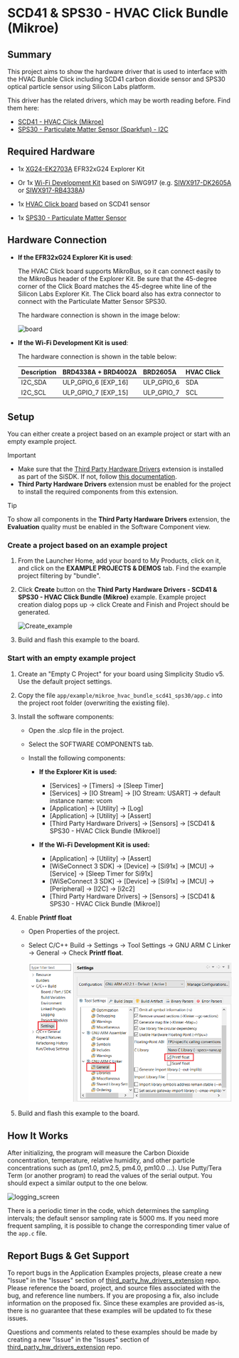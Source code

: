 # SCD41 & SPS30 - HVAC Click Bundle (Mikroe) #

## Summary ##

This project aims to show the hardware driver that is used to interface with the HVAC Bunble Click including SCD41 carbon dioxide sensor and SPS30 optical particle sensor using Silicon Labs platform.

This driver has the related drivers, which may be worth reading before. Find them here:

- [SCD41 - HVAC Click (Mikroe)](https://github.com/SiliconLabsSoftware/third_party_hw_drivers_extension/blob/master/app/documentation/example/mikroe_hvac_scd41)
- [SPS30 - Particulate Matter Sensor (Sparkfun) - I2C](https://github.com/SiliconLabsSoftware/third_party_hw_drivers_extension/tree/master/app/documentation/example/sparkfun_particulate_matter_sensor_sps30)

## Required Hardware ##

- 1x [XG24-EK2703A](https://www.silabs.com/development-tools/wireless/efr32xg24-explorer-kit) EFR32xG24 Explorer Kit

- Or 1x [Wi-Fi Development Kit](https://www.silabs.com/development-tools/wireless/wi-fi) based on SiWG917 (e.g. [SIWX917-DK2605A](https://www.silabs.com/development-tools/wireless/wi-fi/siwx917-dk2605a-wifi-6-bluetooth-le-soc-dev-kit) or [SIWX917-RB4338A](https://www.silabs.com/development-tools/wireless/wi-fi/siwx917-rb4338a-wifi-6-bluetooth-le-soc-radio-board))

- 1x [HVAC Click board](https://www.mikroe.com/hvac-click) based on SCD41 sensor

- 1x [SPS30 - Particulate Matter Sensor](https://www.sparkfun.com/products/15103)

## Hardware Connection ##

- **If the EFR32xG24 Explorer Kit is used**:

  The HVAC Click board supports MikroBus, so it can connect easily to the MikroBus header of the Explorer Kit. Be sure that the 45-degree corner of the Click Board matches the 45-degree white line of the Silicon Labs Explorer Kit. The Click board also has extra connector to connect with the Particulate Matter Sensor SPS30.

  The hardware connection is shown in the image below:

  ![board](image/hardware_connection.png)

- **If the Wi-Fi Development Kit is used**:

  The hardware connection is shown in the table below:

  | Description  | BRD4338A + BRD4002A | BRD2605A     | HVAC Click   |
  | -------------| -----------| -------------| ------------------------|
  | I2C_SDA      | ULP_GPIO_6 [EXP_16] | ULP_GPIO_6   | SDA            |
  | I2C_SCL      | ULP_GPIO_7 [EXP_15] | ULP_GPIO_7   | SCL            |

## Setup ##

You can either create a project based on an example project or start with an empty example project.

> [!IMPORTANT]
> - Make sure that the [Third Party Hardware Drivers](https://github.com/SiliconLabsSoftware/third_party_hw_drivers_extension) extension is installed as part of the SiSDK. If not, follow [this documentation](https://github.com/SiliconLabsSoftware/third_party_hw_drivers_extension/blob/master/README.md#how-to-add-to-simplicity-studio-ide).
> - **Third Party Hardware Drivers** extension must be enabled for the project to install the required components from this extension.

> [!TIP]
> To show all components in the **Third Party Hardware Drivers** extension, the **Evaluation** quality must be enabled in the Software Component view.

### Create a project based on an example project ###

1. From the Launcher Home, add your board to My Products, click on it, and click on the **EXAMPLE PROJECTS & DEMOS** tab. Find the example project filtering by "bundle".

2. Click **Create** button on the **Third Party Hardware Drivers - SCD41 & SPS30 - HVAC Click Bundle (Mikroe)** example. Example project creation dialog pops up -> click Create and Finish and Project should be generated.

   ![Create_example](image/create_example.png)

3. Build and flash this example to the board.

### Start with an empty example project ###

1. Create an "Empty C Project" for your board using Simplicity Studio v5. Use the default project settings.

2. Copy the file `app/example/mikroe_hvac_bundle_scd41_sps30/app.c` into the project root folder (overwriting the existing file).

3. Install the software components:

    - Open the .slcp file in the project.

    - Select the SOFTWARE COMPONENTS tab.

    - Install the following components:

        - **If the Explorer Kit is used:**
          - [Services] → [Timers] → [Sleep Timer]
          - [Services] → [IO Stream] → [IO Stream: USART] → default instance name: vcom
          - [Application] → [Utility] → [Log]
          - [Application] → [Utility] → [Assert]
          - [Third Party Hardware Drivers] → [Sensors] → [SCD41 & SPS30 - HVAC Click Bundle (Mikroe)]

        - **If the Wi-Fi Development Kit is used:**
          - [Application] → [Utility] → [Assert]
          - [WiSeConnect 3 SDK] → [Device] → [Si91x] → [MCU] → [Service] → [Sleep Timer for Si91x]
          - [WiSeConnect 3 SDK] → [Device] → [Si91x] → [MCU] → [Peripheral] → [I2C] → [i2c2]
          - [Third Party Hardware Drivers] → [Sensors] → [SCD41 & SPS30 - HVAC Click Bundle (Mikroe)]

4. Enable **Printf float**

   - Open Properties of the project.
   - Select C/C++ Build → Settings → Tool Settings → GNU ARM C Linker → General → Check **Printf float**.

      ![float](image/print_float.png)

5. Build and flash this example to the board.

## How It Works ##

After initializing, the program will measure the Carbon Dioxide concentration, temperature, relative humidity, and other particle concentrations such as (pm1.0, pm2.5, pm4.0, pm10.0 ...). Use Putty/Tera Term (or another program) to read the values of the serial output. You should expect a similar output to the one below.

![logging_screen](image/log.png)

There is a periodic timer in the code, which determines the sampling intervals; the default sensor sampling rate is 5000 ms. If you need more frequent sampling, it is possible to change the corresponding timer value of the `app.c` file.

## Report Bugs & Get Support ##

To report bugs in the Application Examples projects, please create a new "Issue" in the "Issues" section of [third_party_hw_drivers_extension](https://github.com/SiliconLabsSoftware/third_party_hw_drivers_extension) repo. Please reference the board, project, and source files associated with the bug, and reference line numbers. If you are proposing a fix, also include information on the proposed fix. Since these examples are provided as-is, there is no guarantee that these examples will be updated to fix these issues.

Questions and comments related to these examples should be made by creating a new "Issue" in the "Issues" section of [third_party_hw_drivers_extension](https://github.com/SiliconLabsSoftware/third_party_hw_drivers_extension) repo.
